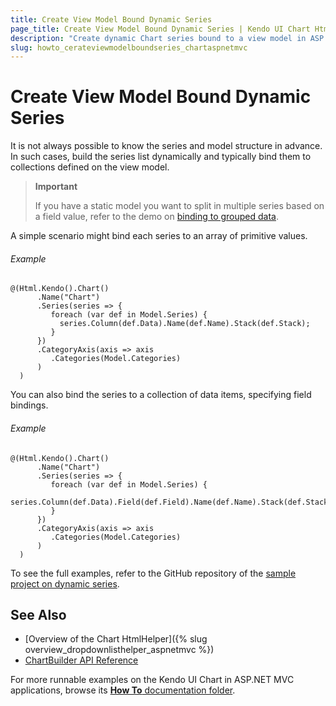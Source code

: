 ```yaml
---
title: Create View Model Bound Dynamic Series
page_title: Create View Model Bound Dynamic Series | Kendo UI Chart HtmlHelper
description: "Create dynamic Chart series bound to a view model in ASP.NET MVC applications."
slug: howto_cerateviewmodelboundseries_chartaspnetmvc
---
```


# Create View Model Bound Dynamic Series

It is not always possible to know the series and model structure in advance. In such cases, build the series list dynamically and typically bind them to collections defined on the view model.

> **Important**
>
> If you have a static model you want to split in multiple series based on a field value, refer to the demo on [binding to grouped data](http://demos.telerik.com/aspnet-mvc/bar-charts/grouped-data).

A simple scenario might bind each series to an array of primitive values.

###### Example

```
@(Html.Kendo().Chart()
      .Name("Chart")
      .Series(series => {
         foreach (var def in Model.Series) {
           series.Column(def.Data).Name(def.Name).Stack(def.Stack);
         }
      })
      .CategoryAxis(axis => axis
         .Categories(Model.Categories)
      )
  )
```

You can also bind the series to a collection of data items, specifying field bindings.

###### Example

```
@(Html.Kendo().Chart()
      .Name("Chart")
      .Series(series => {
         foreach (var def in Model.Series) {
           series.Column(def.Data).Field(def.Field).Name(def.Name).Stack(def.Stack);
         }
      })
      .CategoryAxis(axis => axis
         .Categories(Model.Categories)
      )
  )
```

To see the full examples, refer to the GitHub repository of the [sample project on dynamic series](https://github.com/telerik/ui-for-aspnet-mvc-examples/tree/master/chart/dynamic-series).

## See Also

* [Overview of the Chart HtmlHelper]({% slug overview_dropdownlisthelper_aspnetmvc %})
* [ChartBuilder API Reference](/api/Kendo.Mvc.UI.Fluent/ChartBuilder)

For more runnable examples on the Kendo UI Chart in ASP.NET MVC applications, browse its [**How To** documentation folder](/helpers/chart/how-to/).
